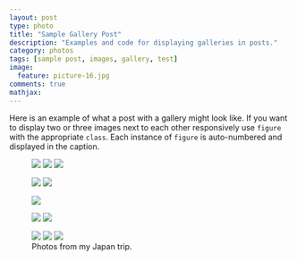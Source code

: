 ```yaml
---
layout: post
type: photo
title: "Sample Gallery Post"
description: "Examples and code for displaying galleries in posts."
category: photos
tags: [sample post, images, gallery, test]
image: 
  feature: picture-16.jpg
comments: true
mathjax: 
---
```

Here is an example of what a post with a gallery might look like. If you want to display two or three images next to each other responsively use `figure` with the appropriate `class`. Each instance of `figure` is auto-numbered and displayed in the caption.

<figure class="third">
	<a href="{{ site.url }}/images/gallery1/photo (4).jpg"><img src="{{ site.url }}/images/gallery1/photo (3).jpg"></a>
	<a href="{{ site.url }}/images/gallery1/photo (18).jpg"><img src="{{ site.url }}/images/gallery1/photo (17).jpg"></a>
	<a href="{{ site.url }}/images/gallery1/photo (10).jpg"><img src="{{ site.url }}/images/gallery1/photo (9).jpg"></a>
</figure>
<figure class="half">
	<a href="{{ site.url }}/images/gallery1/photo (6).jpg"><img src="{{ site.url }}/images/gallery1/photo (5).jpg"></a>
	<a href="{{ site.url }}/images/gallery1/photo (12).jpg"><img src="{{ site.url }}/images/gallery1/photo (11).jpg"></a>
</figure>
<figure>
	<a href="{{ site.url }}/images/gallery1/photo (16).jpg"><img src="{{ site.url }}/images/gallery1/photo (16).jpg"></a>
</figure>
<figure class="half">
	<a href="{{ site.url }}/images/gallery1/photo (14).jpg"><img src="{{ site.url }}/images/gallery1/photo (13).jpg"></a>
	<a href="{{ site.url }}/images/gallery1/photo (20).jpg"><img src="{{ site.url }}/images/gallery1/photo (19).jpg"></a>
</figure>
<figure class="third">
	<a href="{{ site.url }}/images/gallery1/photo (22).jpg"><img src="{{ site.url }}/images/gallery1/photo (21).jpg"></a>
	<a href="{{ site.url }}/images/gallery1/photo (24).jpg"><img src="{{ site.url }}/images/gallery1/photo (23).jpg"></a>
	<a href="{{ site.url }}/images/gallery1/photo (74).jpg"><img src="{{ site.url }}/images/gallery1/photo (73).jpg"></a>
	<figcaption>Photos from my Japan trip.</figcaption>
</figure>